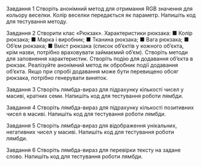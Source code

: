 Завдання 1
Створіть анонімний метод для отримання RGB значення для кольору веселки. Колір веселки передається як
параметр. Напишіть код для тестування методу.

Завдання 2
Створити клас «Рюкзак». Характеристики рюкзака:
■ Колір рюкзака;
■ Марка і виробник;
■ Тканина рюкзака;
■ Вага рюкзака;
■ Об’єм рюкзака;
■ Вміст рюкзака (список об’єктів у кожного об’єкта, крім
назви, потрібно враховувати займаємий об’єм).
Створіть методи для заповнення характеристик. Створіть подію для додавання об’єкта в рюкзак. Реалізуйте
анонімний метод як обробник події додавання об’єкта.
Якщо при спробі додавання може бути перевищено обсяг
рюкзака, потрібно генерувати виняток.

Завдання 3
Створіть лямбда-вираз для підрахунку кількості чисел у масиві, кратних семи. Напишіть код для тестування
роботи лямбди.

Завдання 4
Створіть лямбда-вираз для підрахунку кількості позитивних чисел в масиві. Напишіть код для тестування
роботи лямбди.

Завдання 5
Створіть лямбда-вираз для відображення унікальних,
негативних чисел у масиві. Напишіть код для тестування
роботи лямбди.

Завдання 6
Створіть лямбда-вираз для перевірки тексту на задане
слово. Напишіть код для тестування роботи лямбди.
